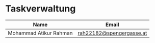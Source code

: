 # Taskverwaltung
Name                    | Email
----------------------- | -------------
Mohammad Atikur Rahman  | rah22182@spengergasse.at
